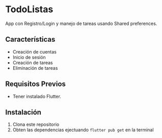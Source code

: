 # TodoListas

App con Registro/Login y manejo de tareas usando Shared preferences.


## Características

- Creación de cuentas
- Inicio de sesión
- Creación de tareas
- Eliminación de tareas

## Requisitos Previos

- Tener instalado Flutter.

## Instalación

1. Clona este repositorio
2. Obten las dependencias ejectuando ```flutter pub get``` en la terminal

